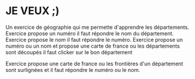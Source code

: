 
# JE VEUX  ;)

Un exercice de géographie qui me permette d'apprendre les départements.
Exercice propose un numéro il faut répondre le nom du département.
Exercice propose le nom il faut répondre le numéro.
Exercice propose un numéro ou un nom et propose une carte de france ou les départements sont découpés 
il faut clicker sur le bon département 

Exercice propose une carte de france ou les frontières d'un département sont surlignées et il faut répondre le numéro ou le nom.
